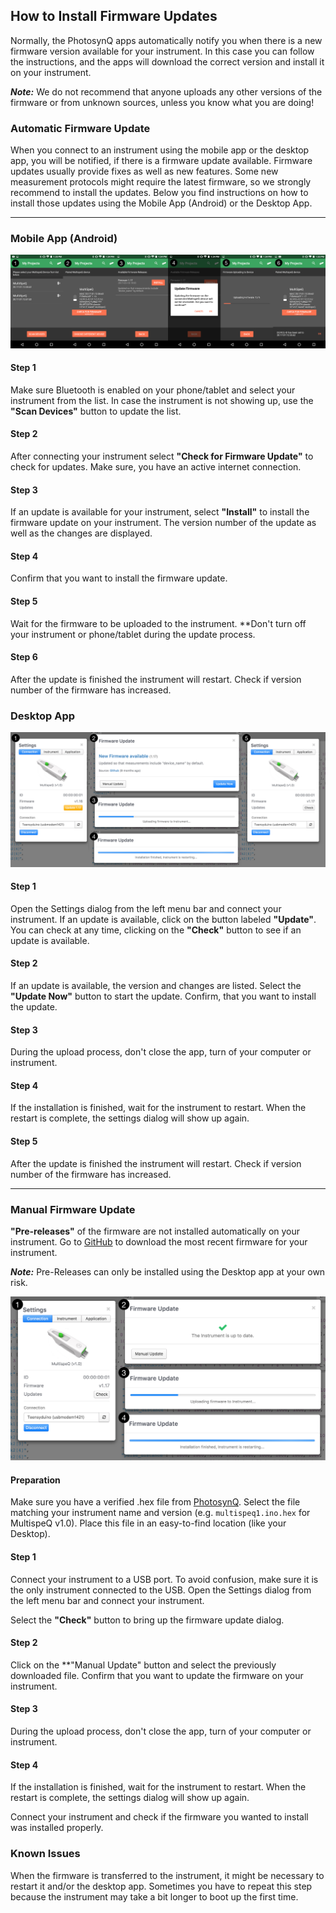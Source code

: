 ## How to Install Firmware Updates

Normally, the PhotosynQ apps automatically notify you when there is a new firmware version available for your instrument. In this case you can follow the instructions, and the apps will download the correct version and install it on your instrument.

***Note:*** We do not recommend that anyone uploads any other versions of the firmware or from unknown sources, unless you know what you are doing!

### Automatic Firmware Update

When you connect to an instrument using the mobile app or the desktop app, you will be notified, if there is a firmware update available. Firmware updates usually provide fixes as well as new features. Some new measurement protocols might require the latest firmware, so we strongly recommend to install the updates. Below you find instructions on how to install those updates using the Mobile App (Android) or the Desktop App.

***

### Mobile App (Android)

![(1) Connect your instrument. (2) Check for updates. (3) Select the update to install. (4) Confirm the update. (5) Wait for the update installation. (6) Reconnect and confirm the update has been installed.](../images/help/_instruments_Firmware_Update_Android.png)

#### Step 1

Make sure Bluetooth is enabled on your phone/tablet and select your instrument from the list. In case the instrument is not showing up, use the **"Scan Devices"** button to update the list.

#### Step 2

After connecting your instrument select **"Check for Firmware Update"** to check for updates. Make sure, you have an active internet connection.

#### Step 3

If an update is available for your instrument, select **"Install"** to install the firmware update on your instrument. The version number of the update as well as the changes are displayed.

#### Step 4

Confirm that you want to install the firmware update.

#### Step 5

Wait for the firmware to be uploaded to the instrument. **Don't turn off your instrument or phone/tablet during the update process.

#### Step 6

After the update is finished the instrument will restart. Check if version number of the firmware has increased.

### Desktop App

![(1) Connect your instrument, and click on the Update button (2) Confirm the update installation. (3-4) Update Progress and Instrument Restart. (5) Reconnect the Instrument after successful installation.](../images/help/_instruments_Firmware_Update_Desktop.png)

#### Step 1

Open the Settings dialog from the left menu bar and connect your instrument. If an update is available, click on the button labeled **"Update"**. You can check at any time, clicking on the **"Check"** button to see if an update is available.

#### Step 2

If an update is available, the version and changes are listed. Select the **"Update Now"** button to start the update. Confirm, that you want to install the update.

#### Step 3

During the upload process, don't close the app, turn of your computer or instrument.

#### Step 4

If the installation is finished, wait for the instrument to restart. When the restart is complete, the settings dialog will show up again.

#### Step 5

After the update is finished the instrument will restart. Check if version number of the firmware has increased.

***

### Manual Firmware Update

**"Pre-releases"** of the firmware are not installed automatically on your instrument. Go to [GitHub][Firmware-Github] to download the most recent firmware for your instrument.

***Note:*** Pre-Releases can only be installed using the Desktop app at your own risk.

![(1) Connect your instrument, and click on the check button (2) Select Manual Update, select your firmware file and confirm the update. (3-4) Update Progress and Instrument Restart. Make sure that after reconnecting, your instrument has the firmware installed.](../images/help/_instruments_Firmware_Manual_Desktop.png)

#### Preparation

Make sure you have a verified .hex file from [PhotosynQ][Firmware-Github]. Select the file matching your instrument name and version (e.g. `multispeq1.ino.hex` for MultispeQ v1.0). Place this file in an easy-to-find location (like your Desktop).

#### Step 1

Connect your instrument to a USB port. To avoid confusion, make sure it is the only instrument connected to the USB.
Open the Settings dialog from the left menu bar and connect your instrument.

Select the **"Check"** button to bring up the firmware update dialog.

#### Step 2

Click on the **"Manual Update" button and select the previously downloaded file. Confirm that you want to update the firmware on your instrument.

#### Step 3

During the upload process, don't close the app, turn of your computer or instrument.

#### Step 4

If the installation is finished, wait for the instrument to restart. When the restart is complete, the settings dialog will show up again.

Connect your instrument and check if the firmware you wanted to install was installed properly.

### Known Issues

When the firmware is transferred to the instrument, it might be necessary to restart it and/or the desktop app.
Sometimes you have to repeat this step because the instrument may take a bit longer to boot up the first time.

[Firmware-Github]: https://github.com/Photosynq/PhotosynQ-Firmware/releases